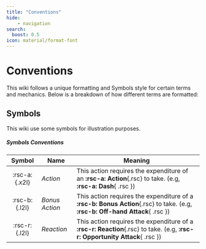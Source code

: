 ```yaml
---
title: "Conventions"
hide:
    - navigation
search:
  boost: 0.5
icon: material/format-font
---
```


# Conventions

This wiki follows a unique formatting and Symbols style for certain terms and mechanics. Below is a breakdown of how different terms are formatted:

## Symbols

This wiki use some symbols for illustration purposes.

##### Symbols Conventions

| Symbol | Name | Meaning |
|:-:|---|---|
| :rsc-a:{.x2l} | *Action* | This action requires the expenditure of an **:rsc-a: Action**{.rsc} to take. (e.g, **:rsc-a: Dash**{ .rsc }) |
| :rsc-b:{.l2l} | *Bonus Action* | This action requires the expenditure of a **:rsc-b: Bonus Action**{.rsc} to take. (e.g, **:rsc-b: Off-hand Attack**{ .rsc }) |
| :rsc-r:{.l2l} | *Reaction* | This action requires the expenditure of a **:rsc-r: Reaction**{.rsc} to take. (e.g, **:rsc-r: Opportunity Attack**{ .rsc }) |


